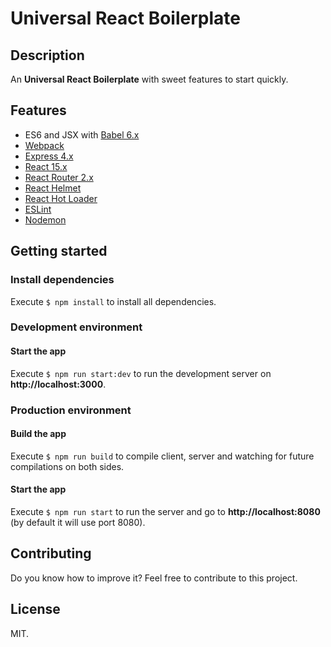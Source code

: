 # Universal React Boilerplate

## Description

An **Universal React Boilerplate** with sweet features to start quickly.

## Features

* ES6 and JSX with [Babel 6.x](https://babeljs.io/)
* [Webpack](https://webpack.github.io/)
* [Express 4.x](http://expressjs.com/)
* [React 15.x](https://facebook.github.io/react/)
* [React Router 2.x](https://github.com/reactjs/react-router)
* [React Helmet](https://github.com/nfl/react-helmet)
* [React Hot Loader](http://gaearon.github.io/react-hot-loader/)
* [ESLint](http://eslint.org/)
* [Nodemon](http://nodemon.io/)

## Getting started

### Install dependencies

Execute `$ npm install` to install all dependencies.

### Development environment

#### Start the app

Execute `$ npm run start:dev` to run the development server on **http://localhost:3000**.

### Production environment

#### Build the app

Execute `$ npm run build` to compile client, server and watching for future compilations on both sides.

#### Start the app

Execute `$ npm run start` to run the server and go to **http://localhost:8080** (by default it will use port 8080).

## Contributing

Do you know how to improve it? Feel free to contribute to this project.

## License

MIT.
